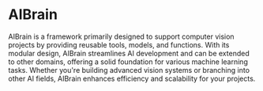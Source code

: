 # AIBrain
AIBrain is a framework primarily designed to support computer vision projects by providing reusable tools, models, and
functions. With its modular design, AIBrain streamlines AI development and can be extended to other domains, offering
a solid foundation for various machine learning tasks. Whether you're building advanced vision systems or branching
into other AI fields, AIBrain enhances efficiency and scalability for your projects.